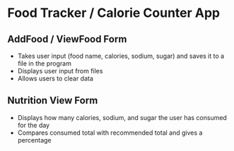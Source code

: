 ﻿# Food Tracker / Calorie Counter App

## AddFood / ViewFood Form
* Takes user input (food name, calories, sodium, sugar) and saves it to a file in the program
* Displays user input from files
* Allows users to clear data

## Nutrition View Form
* Displays how many calories, sodium, and sugar the user has consumed for the day
* Compares consumed total with recommended total and gives a percentage
